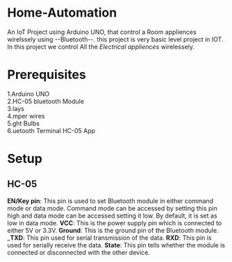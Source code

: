 # Home-Automation
An IoT Project using Arduino UNO, that control a Room appliences wirelssely using --Bluetooth--.
this project is very basic level project in IOT.
In this project we control All the *Electrical appliences* wirelessely.

# Prerequisites
  1.Arduino UNO</br>
  2.HC-05 bluetooth Module</br>
  3.lays</br>
  4.mper wires</br>
  5.ght Bulbs</br>
  6.uetooth Terminal HC-05 App</br>
  
 # Setup
 ## HC-05
 
__EN/Key pin__: This pin is used to set Bluetooth module in either command mode or data mode. Command mode can be accessed by setting this pin high and data mode can be accessed setting it low. By default, it is set as low in data mode.
__VCC__: This is the power supply pin which is connected to either 5V or 3.3V.
__Ground__: This is the ground pin of the Bluetooth module.
___TXD__: This pin used for serial transmission of the data.
__RXD__: This pin is used for serially receive the data.
__State__: This pin tells whether the module is connected or disconnected with the other device.
 
